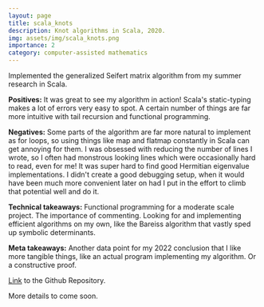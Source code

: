 ```yaml
---
layout: page
title: scala_knots
description: Knot algorithms in Scala, 2020.
img: assets/img/scala_knots.png
importance: 2
category: computer-assisted mathematics
---
```


Implemented the generalized Seifert matrix algorithm from my summer research in Scala.

**Positives:** It was great to see my algorithm in action! Scala's static-typing makes a lot of errors very easy to spot. A certain number of things are far more intuitive with tail recursion and functional programming.

**Negatives:** Some parts of the algorithm are far more natural to implement as for loops, so using things like map and flatmap constantly in Scala can get annoying for them. I was obsessed with reducing the number of lines I wrote, so I often had monstrous looking lines which were occasionally hard to read, even for me! It was super hard to find good Hermitian eigenvalue implementations. I didn't create a good debugging setup, when it would have been much more convenient later on had I put in the effort to climb that potential well and do it.

**Technical takeaways:** Functional programming for a moderate scale project. The importance of commenting. Looking for and implementing efficient algorithms on my own, like the Bareiss algorithm that vastly sped up symbolic determinants.

**Meta takeaways:** Another data point for my 2022 conclusion that I like more tangible things, like an actual program implementing my algorithm. Or a constructive proof. 

[Link](https://github.com/Chinmaya-Kausik/py_knots) to the Github Repository.

More details to come soon. 
